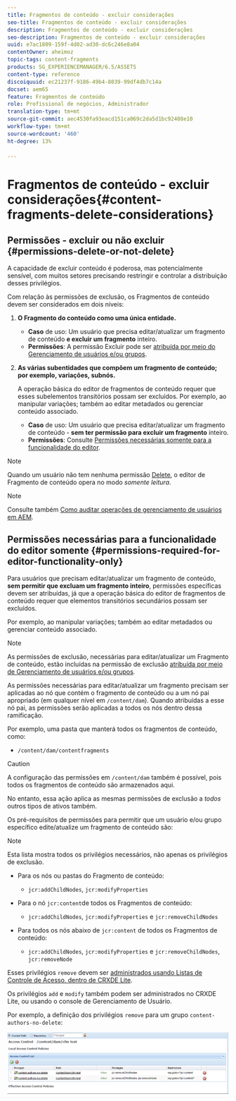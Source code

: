 ```yaml
---
title: Fragmentos de conteúdo - excluir considerações
seo-title: Fragmentos de conteúdo - excluir considerações
description: Fragmentos de conteúdo - excluir considerações
seo-description: Fragmentos de conteúdo - excluir considerações
uuid: e7ac1809-159f-4d02-ad30-dc6c246e8a04
contentOwner: aheimoz
topic-tags: content-fragments
products: SG_EXPERIENCEMANAGER/6.5/ASSETS
content-type: reference
discoiquuid: ec21237f-9186-49b4-8039-99df4db7c14a
docset: aem65
feature: Fragmentos de conteúdo
role: Profissional de negócios, Administrador
translation-type: tm+mt
source-git-commit: aec4530fa93eacd151ca069c2da5d1bc92408e10
workflow-type: tm+mt
source-wordcount: '460'
ht-degree: 13%

---
```



# Fragmentos de conteúdo - excluir considerações{#content-fragments-delete-considerations}

## Permissões - excluir ou não excluir {#permissions-delete-or-not-delete}

A capacidade de excluir conteúdo é poderosa, mas potencialmente sensível, com muitos setores precisando restringir e controlar a distribuição desses privilégios.

Com relação às permissões de exclusão, os Fragmentos de conteúdo devem ser considerados em dois níveis:

1. **O Fragmento do conteúdo como uma única entidade.**

   * **Caso** de uso: Um usuário que precisa editar/atualizar um fragmento de conteúdo  **e excluir um fragmento** inteiro.
   * **Permissões**: A permissão  [](/help/sites-administering/security.md#actions) Excluir pode ser  [atribuída por meio do Gerenciamento de usuários e/ou grupos](/help/sites-administering/security.md#managing-permissions).

1. **As várias subentidades que compõem um fragmento de conteúdo; por exemplo, variações, subnós.**

   A operação básica do editor de fragmentos de conteúdo requer que esses subelementos transitórios possam ser excluídos. Por exemplo, ao manipular variações; também ao editar metadados ou gerenciar conteúdo associado.

   * **Caso** de uso: Um usuário que precisa editar/atualizar um fragmento de conteúdo -  **sem ter permissão para excluir um fragmento** inteiro.
   * **Permissões**: Consulte  [Permissões necessárias somente para a funcionalidade do editor](/help/assets/content-fragments/content-fragments-delete.md#permissions-required-for-editor-functionality-only).

>[!NOTE]
>
>Quando um usuário não tem nenhuma permissão [Delete](/help/sites-administering/security.md#actions), o editor de Fragmento de conteúdo opera no modo *somente leitura*.

>[!NOTE]
>
>Consulte também [Como auditar operações de gerenciamento de usuários em AEM](/help/sites-administering/audit-user-management-operations.md).

## Permissões necessárias para a funcionalidade do editor somente {#permissions-required-for-editor-functionality-only}

Para usuários que precisam editar/atualizar um fragmento de conteúdo, **sem permitir que excluam um fragmento inteiro**, permissões específicas devem ser atribuídas, já que a operação básica do editor de fragmentos de conteúdo requer que elementos transitórios secundários possam ser excluídos.

Por exemplo, ao manipular variações; também ao editar metadados ou gerenciar conteúdo associado.

>[!NOTE]
>
>As permissões de exclusão, necessárias para editar/atualizar um Fragmento de conteúdo, estão incluídas na permissão de exclusão [atribuída por meio de Gerenciamento de usuários e/ou grupos](/help/sites-administering/security.md#managing-permissions).

As permissões necessárias para editar/atualizar um fragmento precisam ser aplicadas ao nó que contém o fragmento de conteúdo ou a um nó pai apropriado (em qualquer nível em `/content/dam`). Quando atribuídas a esse nó pai, as permissões serão aplicadas a todos os nós dentro dessa ramificação.

Por exemplo, uma pasta que manterá todos os fragmentos de conteúdo, como:

* `/content/dam/contentfragments`

>[!CAUTION]
>
>A configuração das permissões em `/content/dam` também é possível, pois todos os fragmentos de conteúdo são armazenados aqui.
>
>No entanto, essa ação aplica as mesmas permissões de exclusão a *todos* outros tipos de ativos também.

Os pré-requisitos de permissões para permitir que um usuário e/ou grupo específico edite/atualize um fragmento de conteúdo são:

>[!NOTE]
>
>Esta lista mostra todos os privilégios necessários, não apenas os privilégios de exclusão.

* Para os nós ou pastas do Fragmento de conteúdo:

   * `jcr:addChildNodes`, `jcr:modifyProperties`

* Para o nó `jcr:content`de todos os Fragmentos de conteúdo:

   * `jcr:addChildNodes`,  `jcr:modifyProperties` e  `jcr:removeChildNodes`

* Para todos os nós abaixo de `jcr:content` de todos os Fragmentos de conteúdo:

   * `jcr:addChildNodes`,  `jcr:modifyProperties` e  `jcr:removeChildNodes`,  `jcr:removeNode`

Esses privilégios `remove` devem ser [administrados usando Listas de Controle de Acesso, dentro de CRXDE Lite](/help/sites-administering/user-group-ac-admin.md#access-right-management).

Os privilégios `add` e `modify` também podem ser administrados no CRXDE Lite, ou usando o console de Gerenciamento de Usuário.

Por exemplo, a definição dos privilégios `remove` para um grupo `content-authors-no-delete`:

![cf-delete-03](assets/cf-delete-03.png)

